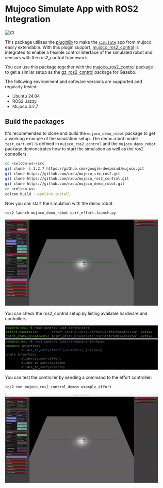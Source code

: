 # Mujoco Simulate App with ROS2 Integration

![CI](https://github.com/rxdu/mujoco_sim_ros2/actions/workflows/default.yaml/badge.svg)

This package utilizes the [pluginlib](https://github.com/ros/pluginlib) to make the [
`simulate`](https://github.com/google-deepmind/mujoco/tree/main/simulate) app from mujoco easily extendable. With this
plugin support, [mujoco_ros2_control](https://github.com/rxdu/mujoco_ros2_control) is integrated to enable a flexible
control interface of the simulated robot and sensors with the ros2_control framework.

You can use this package together with the [mujoco_ros2_control](https://github.com/rxdu/mujoco_ros2_control) package to
get a similar setup as the [gz_ros2_control](https://github.com/ros-controls/gz_ros2_control) package for Gazebo.

The following environment and software versions are supported and regularly tested:

* Ubuntu 24.04
* ROS2 Jazzy
* Mujoco 3.2.7

## Build the packages

It's recommended to clone and build the `mujoco_demo_robot` package to get a working example of the simulation setup.
The demo robot model `test_cart.xml` is defined in `mujoco_ros2_control` and the `mujoco_demo_robot` package
demonstrates how to start the simulation as well as the ros2 controllers.

```bash
cd <colcon-ws>/src
git clone -b 3.2.7 https://github.com/google-deepmind/mujoco.git
git clone https://github.com/rxdu/mujoco_sim_ros2.git
git clone https://github.com/rxdu/mujoco_ros2_control.git
git clone https://github.com/rxdu/mujoco_demo_robot.git
cd <colcon-ws>
colcon build --symlink-install
```

Now you can start the simulation with the demo robot.

```bash
ros2 launch mujoco_demo_robot cart_effort.launch.py
```

![cart_effort](docs/cart_effort.png)

You can check the ros2_control setup by listing available hardware and controllers:

![controllers](docs/controllers.png)
![hardware_interaces](docs/hardware_interface.png)

You can test the controller by sending a command to the effort controller:

```bash
ros2 run mujoco_ros2_control_demos example_effort
```

![test_effort_control](docs/test_effort_control.gif)
